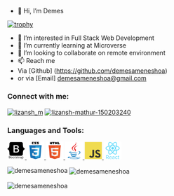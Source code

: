 - 👋 Hi, I’m Demes

[![trophy](https://github-profile-trophy.vercel.app/?username=demesameneshoa)](https://github.com/ryo-ma/github-profile-trophy)

- 👀 I’m interested in Full Stack Web Development 
- 🌱 I’m currently learning at Microverse 
- 💞️ I’m looking to collaborate on remote environment 
- 📫 Reach me
-  Via [Github] (https://github.com/demesameneshoa)
-  or via [Email] demesameneshoa@gmail.com 
<h3 align="left">Connect with me:</h3>
<p align="left">
<a href="https://twitter.com/demesabera" target="blank"><img align="center" src="https://raw.githubusercontent.com/rahuldkjain/github-profile-readme-generator/master/src/images/icons/Social/twitter.svg" alt="lizansh_m" height="30" width="40" /></a>
<a href="https://linkedin.com/in/demes-abera-b439b540/" target="blank"><img align="center" src="https://raw.githubusercontent.com/rahuldkjain/github-profile-readme-generator/master/src/images/icons/Social/linked-in-alt.svg" alt="lizansh-mathur-150203240" height="30" width="40" /></a>
</p>

<h3 align="left">Languages and Tools:</h3>
<p align="left"> <a href="https://getbootstrap.com" target="_blank" rel="noreferrer"> <img src="https://raw.githubusercontent.com/devicons/devicon/master/icons/bootstrap/bootstrap-plain-wordmark.svg" alt="bootstrap" width="40" height="40"/> </a> <a href="https://www.w3schools.com/css/" target="_blank" rel="noreferrer"> <img src="https://raw.githubusercontent.com/devicons/devicon/master/icons/css3/css3-original-wordmark.svg" alt="css3" width="40" height="40"/> </a> <a href="https://www.w3.org/html/" target="_blank" rel="noreferrer"> <img src="https://raw.githubusercontent.com/devicons/devicon/master/icons/html5/html5-original-wordmark.svg" alt="html5" width="40" height="40"/> </a> <a href="https://www.java.com" target="_blank" rel="noreferrer"> <img src="https://raw.githubusercontent.com/devicons/devicon/master/icons/java/java-original.svg" alt="java" width="40" height="40"/> </a> <a href="https://developer.mozilla.org/en-US/docs/Web/JavaScript" target="_blank" rel="noreferrer"> <img src="https://raw.githubusercontent.com/devicons/devicon/master/icons/javascript/javascript-original.svg" alt="javascript" width="40" height="40"/> </a> <a href="https://reactjs.org/" target="_blank" rel="noreferrer"> <img src="https://raw.githubusercontent.com/devicons/devicon/master/icons/react/react-original-wordmark.svg" alt="react" width="40" height="40"/> </a> </p>

<p><img align="left" src="https://github-readme-stats.vercel.app/api/top-langs?username=demesameneshoa&show_icons=true&locale=en&layout=compact" alt="demesameneshoa" /></p>

<p>&nbsp;<img align="center" src="https://github-readme-stats.vercel.app/api?username=demesameneshoa&show_icons=true&locale=en" alt="demesameneshoa" /></p>

<p><img align="center" src="https://github-readme-streak-stats.herokuapp.com/?user=demesameneshoa&" alt="demesameneshoa" /></p>
<!---
demesameneshoa/demesameneshoa is a ✨ special ✨ repository because its `README.md` (this file) appears on your GitHub profile.
You can click the Preview link to take a look at your changes.
--->
